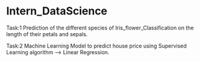 # Intern_DataScience

Task:1
Prediction of the different species of Iris_flower_Classification on the length of their petals and sepals.

Task:2
Machine Learning Model to predict house price using Supervised Learning algorithm --> Linear Regression.
